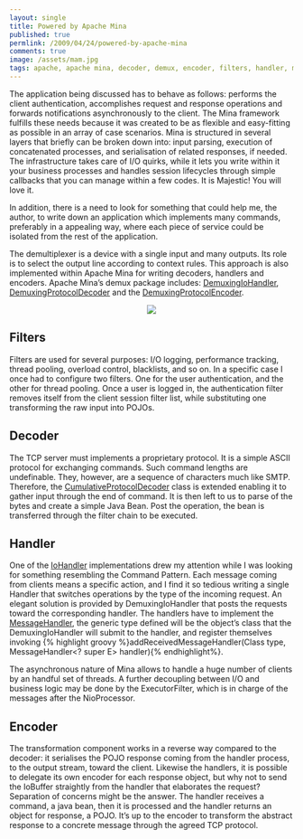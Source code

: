 ```yaml
---
layout: single
title: Powered by Apache Mina
published: true
permlink: /2009/04/24/powered-by-apache-mina
comments: true
image: /assets/mam.jpg
tags: apache, apache mina, decoder, demux, encoder, filters, handler, mina, server, tcp
---
```

The application being discussed has to behave as follows: performs the client authentication, accomplishes request and response operations and forwards notifications asynchronously to the client. The Mina framework fulfills these needs because it was created to be as flexible and easy-fitting as possible in an array of case scenarios. Mina is structured in several layers that briefly can be broken down into: input parsing, execution of concatenated processes, and serialisation of  related responses, if needed. The infrastructure takes care of I/O  quirks, while it lets you write within it your business processes and handles session lifecycles through simple callbacks that you can manage within a  few codes. It is Majestic! You will love it.

In addition, there is a need to look for something that could help me, the author, to write down an application which implements many commands, preferably in a appealing way, where each piece of service could be isolated from the rest of the application.

The demultiplexer is a device with a single input and many outputs. Its role is to select the output line according to context rules. This approach is also implemented within Apache Mina for writing decoders, handlers and encoders. Apache Mina’s demux package includes: [DemuxingIoHandler](http://mina.apache.org/report/trunk/apidocs/org/apache/mina/handler/demux/DemuxingIoHandler.html), [DemuxingProtocolDecoder](http://mina.apache.org/report/trunk/apidocs/org/apache/mina/filter/codec/demux/DemuxingProtocolDecoder.html) and the [DemuxingProtocolEncoder](http://mina.apache.org/report/trunk/apidocs/org/apache/mina/filter/codec/demux/DemuxingProtocolEncoder.html).

<center><img  src="{{ site.url }}/assets/mam.jpg"/></center>

## Filters
Filters are used for several purposes: I/O logging, performance tracking, thread pooling, overload control, blacklists, and so on. In a specific case I once had to configure two filters. One for the user authentication, and the other for thread pooling. Once a user is logged in, the authentication filter removes itself from the client session filter list, while substituting one transforming the raw input into POJOs.

## Decoder
The TCP server must implements a proprietary protocol. It is a simple ASCII protocol for exchanging commands. Such command lengths are undefinable. They, however, are a sequence of characters much like SMTP. Therefore, the [CumulativeProtocolDecoder](http://mina.apache.org/report/trunk/apidocs/org/apache/mina/filter/codec/CumulativeProtocolDecoder.html) class is extended enabling it to gather input through the end of command. It is then left to us to parse of the bytes and create a simple Java Bean. Post the operation, the bean is transferred through the filter chain to be executed.

## Handler
One of the [IoHandler](http://mina.apache.org/report/trunk/apidocs/org/apache/mina/core/service/IoHandler.html) implementations drew my attention while I was looking for something resembling the Command Pattern. Each message coming from clients means a specific action, and I find it so tedious writing a single Handler that switches operations by the type of the incoming request. An elegant solution is provided by DemuxingIoHandler that posts the requests toward the corresponding handler. The handlers have to implement the [MessageHandler](http://mina.apache.org/report/trunk/apidocs/org/apache/mina/handler/demux/MessageHandler.html), the generic type defined will be the object’s class that the DemuxingIoHandler will submit to the handler, and register themselves invoking {% highlight groovy %}addReceivedMessageHandler(Class<E> type, MessageHandler<? super E> handler){% endhighlight%}.

The asynchronous nature of Mina allows to handle a huge number of clients by an handful set of threads. A further decoupling between I/O and business logic may be done by the ExecutorFilter, which is in charge of the messages after the NioProcessor.

## Encoder
The transformation component works in a reverse way compared to the decoder: it serialises the POJO response coming from the handler process, to the output stream, toward the client. Likewise the handlers, it is possible to delegate its own encoder for each response object, but why not to send the IoBuffer straightly from the handler that elaborates the request? Separation of concerns might be the answer. The handler receives a command, a java bean, then it is processed and the handler returns an object for response, a POJO. It’s up to the encoder to transform the abstract response to a concrete message through the agreed TCP protocol.
